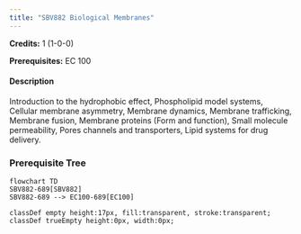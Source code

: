 ```yaml
---
title: "SBV882 Biological Membranes"
---
```

**Credits:** 1 (1-0-0)

**Prerequisites:** EC 100

#### Description
Introduction to the hydrophobic effect, Phospholipid model systems, Cellular membrane asymmetry, Membrane dynamics, Membrane trafficking, Membrane fusion, Membrane proteins (Form and function), Small molecule permeability, Pores channels and transporters, Lipid systems for drug delivery.

### Prerequisite Tree

```mermaid
flowchart TD
SBV882-689[SBV882]
SBV882-689 --> EC100-689[EC100]

classDef empty height:17px, fill:transparent, stroke:transparent;
classDef trueEmpty height:0px, width:0px;
```